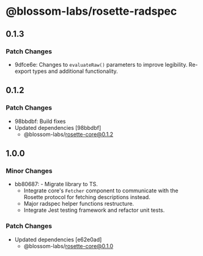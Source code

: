 # @blossom-labs/rosette-radspec

## 0.1.3

### Patch Changes

- 9dfce6e: Changes to `evaluateRaw()` parameters to improve legibility.
  Re-export types and additional functionality.

## 0.1.2

### Patch Changes

- 98bbdbf: Build fixes
- Updated dependencies [98bbdbf]
  - @blossom-labs/rosette-core@0.1.2

## 1.0.0

### Minor Changes

- bb80687: - Migrate library to TS.
  - Integrate core's `Fetcher` component to communicate with the Rosette protocol for fetching descriptions instead.
  - Major radspec helper functions restructure.
  - Integrate Jest testing framework and refactor unit tests.

### Patch Changes

- Updated dependencies [e62e0ad]
  - @blossom-labs/rosette-core@0.1.0
